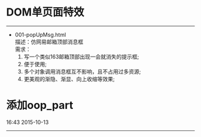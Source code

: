 ﻿# DOM单页面特效
----------------------------
- 001-popUpMsg.html  
	描述：仿网易邮箱顶部消息框  
	需求：  
	1. 写一个类似163邮箱顶部出现一会就消失的提示框; 
	2. 便于使用;
	3. 多个对象调用消息框互不影响，且不占用过多资源;
	4. 更美观的渐隐、渐显、向上收缩等效果;













# 添加oop_part
16:43 2015-10-13




---
